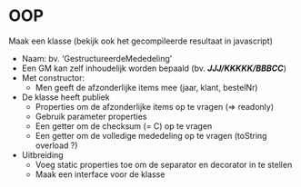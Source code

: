 # OOP

Maak een klasse (bekijk ook het gecompileerde resultaat in javascript)

* Naam: bv. ‘GestructureerdeMededeling’
* Een GM kan zelf inhoudelijk worden bepaald (bv. _**JJJ/KKKKK/BBBCC**_)
* Met constructor:
  * Men geeft de afzonderlijke items mee (jaar, klant, bestelNr)
* De klasse heeft publiek
  * Properties om de afzonderlijke items op te vragen (=> readonly)
  * Gebruik parameter properties
  * Een getter om de checksum (= C) op te vragen
  * Een getter om de volledige mededeling op te vragen (toString overload ?)
* Uitbreiding
  * Voeg static properties toe om de separator en decorator in te stellen
  * Maak een interface voor de klasse
